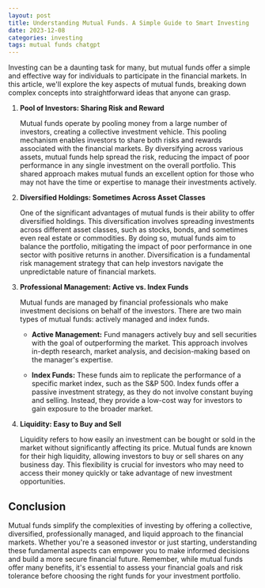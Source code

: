 ```yaml
---
layout: post
title: Understanding Mutual Funds. A Simple Guide to Smart Investing
date: 2023-12-08
categories: investing
tags: mutual funds chatgpt
---
```


Investing can be a daunting task for many, but mutual funds offer a simple and effective way for individuals to participate in the financial markets. In this article, we'll explore the key aspects of mutual funds, breaking down complex concepts into straightforward ideas that anyone can grasp.

1. **Pool of Investors: Sharing Risk and Reward**

   Mutual funds operate by pooling money from a large number of investors, creating a collective investment vehicle. This pooling mechanism enables investors to share both risks and rewards associated with the financial markets. By diversifying across various assets, mutual funds help spread the risk, reducing the impact of poor performance in any single investment on the overall portfolio. This shared approach makes mutual funds an excellent option for those who may not have the time or expertise to manage their investments actively.

2. **Diversified Holdings: Sometimes Across Asset Classes**

   One of the significant advantages of mutual funds is their ability to offer diversified holdings. This diversification involves spreading investments across different asset classes, such as stocks, bonds, and sometimes even real estate or commodities. By doing so, mutual funds aim to balance the portfolio, mitigating the impact of poor performance in one sector with positive returns in another. Diversification is a fundamental risk management strategy that can help investors navigate the unpredictable nature of financial markets.

3. **Professional Management: Active vs. Index Funds**

   Mutual funds are managed by financial professionals who make investment decisions on behalf of the investors. There are two main types of mutual funds: actively managed and index funds.

   - **Active Management:** Fund managers actively buy and sell securities with the goal of outperforming the market. This approach involves in-depth research, market analysis, and decision-making based on the manager's expertise.

   - **Index Funds:** These funds aim to replicate the performance of a specific market index, such as the S&P 500. Index funds offer a passive investment strategy, as they do not involve constant buying and selling. Instead, they provide a low-cost way for investors to gain exposure to the broader market.

4. **Liquidity: Easy to Buy and Sell**

   Liquidity refers to how easily an investment can be bought or sold in the market without significantly affecting its price. Mutual funds are known for their high liquidity, allowing investors to buy or sell shares on any business day. This flexibility is crucial for investors who may need to access their money quickly or take advantage of new investment opportunities.

## Conclusion

Mutual funds simplify the complexities of investing by offering a collective, diversified, professionally managed, and liquid approach to the financial markets. Whether you're a seasoned investor or just starting, understanding these fundamental aspects can empower you to make informed decisions and build a more secure financial future. Remember, while mutual funds offer many benefits, it's essential to assess your financial goals and risk tolerance before choosing the right funds for your investment portfolio.
